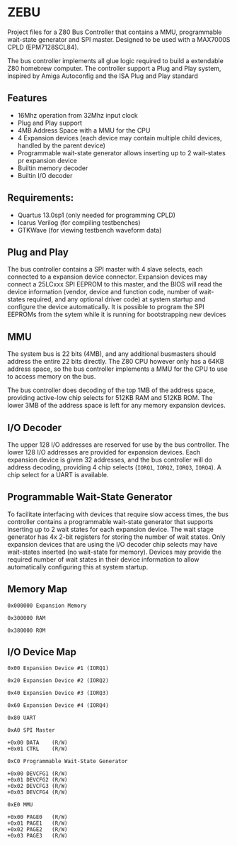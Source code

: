ZEBU
===========================

Project files for a Z80 Bus Controller that contains a MMU, programmable wait-state generator and
SPI master. Designed to be used with a MAX7000S CPLD (EPM7128SCL84).

The bus controller implements all glue logic required to build a extendable Z80 homebrew computer.
The controller support a Plug and Play system, inspired by Amiga Autoconfig and the ISA Plug and Play standard

Features
---------------------
* 16Mhz operation from 32Mhz input clock
* Plug and Play support
* 4MB Address Space with a MMU for the CPU
* 4 Expansion devices (each device may contain multiple child devices, handled by the parent device)
* Programmable wait-state generator allows inserting up to 2 wait-states pr expansion device
* Builtin memory decoder
* Builtin I/O decoder


Requirements:
---------------------
* Quartus 13.0sp1 (only needed for programming CPLD)
* Icarus Verilog (for compiling testbenches)
* GTKWave (for viewing testbench waveform data)

Plug and Play
---------------------
The bus controller contains a SPI master with 4 slave selects, each connected to a expansion device connector. Expansion devices may connect a 25LCxxx SPI EEPROM to this master, and the BIOS will read the device information (vendor, device and function code, number of wait-states required, and any optional driver code) at system startup and configure the device automatically. It is possible to program the SPI EEPROMs from the sytem while it is running for bootstrapping new devices

MMU
---------------------
The system bus is 22 bits (4MB), and any additional busmasters
should address the entire 22 bits directly. The Z80 CPU however
only has a 64KB address space, so the bus controller implements
a MMU for the CPU to use to access memory on the bus.

The bus controller does decoding of the top 1MB of the address space, providing active-low chip selects for 512KB RAM and 512KB ROM. The lower 3MB of the address space is left for any
memory expansion devices.

I/O Decoder
---------------------
The upper 128 I/O addresses are reserved for use by the bus
controller. The lower 128 I/O addresses are provided for
expansion devices. Each expansion device is given 32 addresses,
and the bus controller will do address decoding, providing 4
chip selects (`IORQ1`, `IORQ2`, `IORQ3`, `IORQ4`). A chip select
for a UART is available.


Programmable Wait-State Generator
---------------------
To facilitate interfacing with devices that require slow access times, the bus controller contains a programmable wait-state generator that supports inserting up to 2 wait states for each expansion device. The wait stage generator has 4x 2-bit registers for storing the number of wait states. Only expansion devices that are using the I/O decoder chip selects may have wait-states inserted (no wait-state for memory). Devices may provide the required number of wait states in their device information to allow automatically configuring this at system startup.

Memory Map
---------------------
`0x000000 Expansion Memory`

`0x300000 RAM`

`0x380000 ROM`

I/O Device Map
---------------------
`0x00 Expansion Device #1 (IORQ1)`

`0x20 Expansion Device #2 (IORQ2)`

`0x40 Expansion Device #3 (IORQ3)`

`0x60 Expansion Device #4 (IORQ4)`

`0x80 UART`

`0xA0 SPI Master`

    +0x00 DATA    (R/W)
    +0x01 CTRL    (R/W)

`0xC0 Programmable Wait-State Generator`

    +0x00 DEVCFG1 (R/W)
    +0x01 DEVCFG2 (R/W)
    +0x02 DEVCFG3 (R/W)
    +0x03 DEVCFG4 (R/W)

`0xE0 MMU`

    +0x00 PAGE0   (R/W)
    +0x01 PAGE1   (R/W)
    +0x02 PAGE2   (R/W)
    +0x03 PAGE3   (R/W)